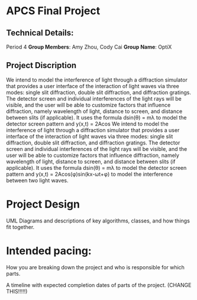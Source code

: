 # APCS Final Project
## Technical Details:

Period 4
**Group Members**: Amy Zhou, Cody Cai
**Group Name**: OptiX

## Project Discription 
We intend to model the interference of light through a diffraction simulator that provides a user interface of the interaction of light waves via three modes: single slit diffraction, double slit diffraction, and diffraction gratings. The detector screen and individual interferences of the light rays will be visible, and the user will be able to customize factors that influence diffraction, namely wavelength of light, distance to screen, and distance between slits (if applicable). It uses the formula dsin(θ) = mλ to model the detector screen pattern and y(x,t) = 2Acos
We intend to model the interference of light through a diffraction simulator that provides a user interface of the interaction of light waves via three modes: single slit diffraction, double slit diffraction, and diffraction gratings. The detector screen and individual interferences of the light rays will be visible, and the user will be able to customize factors that influence diffraction, namely wavelength of light, distance to screen, and distance between slits (if applicable). It uses the formula dsin(θ) = mλ to model the detector screen pattern and y(x,t) = 2Acos(φ)sin(kx-ωt+φ) to model the interference between two light waves. 
     
# Project Design

UML Diagrams and descriptions of key algorithms, classes, and how things fit together.


    
# Intended pacing:

How you are breaking down the project and who is responsible for which parts.

A timeline with expected completion dates of parts of the project. (CHANGE THIS!!!!!)


